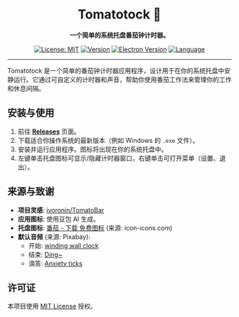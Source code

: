 <div align="center">

# Tomatotock 🍅

**一个简单的系统托盘番茄钟计时器。**

[![License: MIT](https://img.shields.io/badge/License-MIT-yellow.svg)](https://opensource.org/licenses/MIT)
[![Version](https://img.shields.io/github/package-json/v/YOUR_GITHUB_USERNAME/tomatotock)](https://github.com/YOUR_GITHUB_USERNAME/tomatotock/releases) <!-- 更新仓库链接 -->
[![Electron Version](https://img.shields.io/badge/electron-^22.3.27-blue.svg)](https://www.electronjs.org/)
[![Language](https://img.shields.io/badge/language-English%20%7C%20%E4%B8%AD%E6%96%87-blue)](README.md) <!-- 指向英文 README -->

</div>

---

Tomatotock 是一个简单的番茄钟计时器应用程序，设计用于在你的系统托盘中安静运行。它通过可自定义的计时器和声音，帮助你使用番茄工作法来管理你的工作和休息间隔。

## 安装与使用

1.  前往 [**Releases**](https://github.com/YOUR_GITHUB_USERNAME/tomatotock/releases) 页面。
2.  下载适合你操作系统的最新版本（例如 Windows 的 `.exe` 文件）。
3.  安装并运行应用程序。图标将出现在你的系统托盘中。
4.  左键单击托盘图标可显示/隐藏计时器窗口，右键单击可打开菜单（设置、退出）。

## 来源与致谢

*   **项目灵感**: [ivoronin/TomatoBar](https://github.com/ivoronin/TomatoBar)
*   **应用图标**: 使用豆包 AI 生成。
*   **托盘图标**: [番茄 - 下载 免费图标](https://icon-icons.com/zh/%E5%9B%BE%E6%A0%87/%E7%95%AA%E8%8C%84/100803) (来源: icon-icons.com)
*   **默认音频** (来源: Pixabay):
    *   开始: [winding wall clock](https://pixabay.com/sound-effects/winding-wall-clock-66230/)
    *   结束: [Ding~](https://pixabay.com/sound-effects/ding-126626/)
    *   滴答: [Anxiety ticks](https://pixabay.com/sound-effects/anxiety-ticks-247694/)

## 许可证

本项目使用 [MIT License](LICENSE) 授权。
